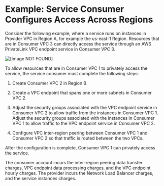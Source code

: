 # Example: Service Consumer Configures Access Across Regions<a name="vpc-inter-region-peering-consumer-side"></a>

Consider the following example, where a service runs on instances in Provider VPC in Region A, for example the us\-east\-1 Region\. Resources that are in Consumer VPC 3 can directly access the service through an AWS PrivateLink VPC endpoint service in Consumer VPC 3\.

![\[Image NOT FOUND\]](http://docs.aws.amazon.com/vpc/latest/userguide/images/inter-region-peering-customer-side.png)

To allow resources that are in Consumer VPC 1 to privately access the service, the service consumer must complete the following steps:

1. Create Consumer VPC 2 in Region B\.

1. Create a VPC endpoint that spans one or more subnets in Consumer VPC 2\.

1. Adjust the security groups associated with the VPC endpoint service in Consumer VPC 2 to allow traffic from the instances in Consumer VPC 1\. Adjust the security groups associated with the instances in Consumer VPC 1 to allow traffic to the VPC endpoint service in Consumer VPC 2\.

1. Configure VPC inter\-region peering between Consumer VPC 1 and Consumer VPC 2 so that traffic is routed between the two VPCs\.

After the configuration is complete, Consumer VPC 1 can privately access the service\.

The consumer account incurs the inter\-region peering data transfer charges, VPC endpoint data processing charges, and the VPC endpoint hourly charges\. The provider incurs the Network Load Balancer charges, and the service instances charges\.